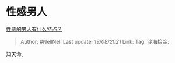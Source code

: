# 性感男人
[性感的男人有什么特点？](https://www.zhihu.com/question/21928536/answer/1733450748)

> Author: #NellNell
> Last update: *19/08/2021*
> Link:
> Tag:
> 沙海拾金:

知天命。
